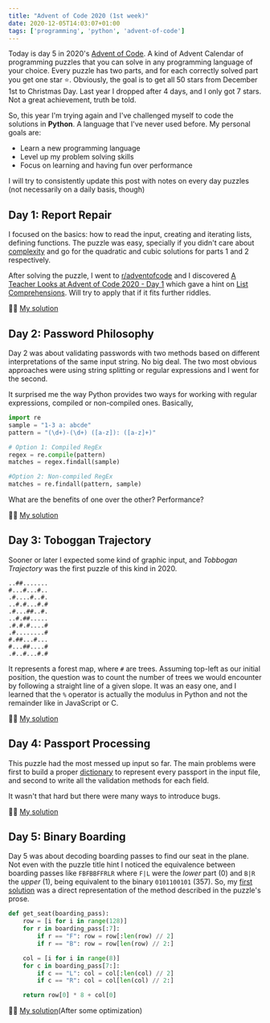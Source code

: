```yaml
---
title: "Advent of Code 2020 (1st week)"
date: 2020-12-05T14:03:07+01:00
tags: ['programming', 'python', 'advent-of-code']
---
```


Today is day 5 in 2020's [Advent of Code](https://adventofcode.com/2020/about). A kind of Advent Calendar of programming
puzzles that you can solve in any programming language of your choice. Every puzzle has two parts, and for each
correctly solved part you get one star ⭐️. Obviously, the goal is to get all 50 stars from December 1st to Christmas
Day. Last year I dropped after 4 days, and I only got 7 stars. Not a great achievement, truth be told.

So, this year I'm trying again and I've challenged myself to code the solutions in **Python**. A language that I've never
used before. My personal goals are:

- Learn a new programming language
- Level up my problem solving skills
- Focus on learning and having fun over performance

I will try to consistently update this post with notes on every day puzzles (not necessarily on a daily basis, though)

## Day 1: Report Repair

I focused on the basics: how to read the input, creating and iterating lists, defining functions. The puzzle was easy,
specially if you didn't care about
[complexity](https://en.wikipedia.org/wiki/Time_complexity#Table_of_common_time_complexities) and go for the quadratic
and cubic solutions for parts 1 and 2 respectively.

After solving the puzzle, I went to [r/adventofcode](https://www.reddit.com/r/adventofcode/) and I discovered [A Teacher
Looks at Advent of Code 2020 - Day 1](https://cestlaz.github.io/post/advent-2020-day-01/) which gave a hint on [List
Comprehensions](https://www.pythonforbeginners.com/basics/list-comprehensions-in-python). Will try to apply that if it
fits further riddles.

👨‍💻 [My solution](https://github.com/jordinebot/advent-of-code/blob/main/2020/day-1/main.py)

## Day 2: Password Philosophy

Day 2 was about validating passwords with two methods based on different interpretations of the same input string. No
big deal. The two most obvious approaches were using string splitting or regular expressions and I went for the second. 

It surprised me the way Python provides two ways for working with regular expressions, compiled or non-compiled ones.
Basically,

```python
import re
sample = "1-3 a: abcde"
pattern = "(\d+)-(\d+) ([a-z]): ([a-z]+)"

# Option 1: Compiled RegEx
regex = re.compile(pattern)
matches = regex.findall(sample)

#Option 2: Non-compiled RegEx
matches = re.findall(pattern, sample)
```

What are the benefits of one over the other? Performance?

👨‍💻 [My solution](https://github.com/jordinebot/advent-of-code/blob/main/2020/day-2/main.py)

## Day 3: Toboggan Trajectory

Sooner or later I expected some kind of graphic input, and _Tobbogan Trajectory_ was the first puzzle of this kind in
2020.

```
..##.......
#...#...#..
.#....#..#.
..#.#...#.#
.#...##..#.
..#.##.....
.#.#.#....#
.#........#
#.##...#...
#...##....#
.#..#...#.#
```

It represents a forest map, where `#` are trees. Assuming top-left as our initial position, the question was to count
the number of trees we would encounter by following a straight line of a given slope. It was an easy one, and I learned
that the `%` operator is actually the modulus in Python and not the remainder like in JavaScript or C.

👨‍💻 [My solution](https://github.com/jordinebot/advent-of-code/blob/main/2020/day-3/main.py)

## Day 4: Passport Processing

This puzzle had the most messed up input so far. The main problems were first to build a proper
[dictionary](https://docs.python.org/3/tutorial/datastructures.html#dictionaries) to represent every passport in the
input file, and second to write all the validation methods for each field.

It wasn't that hard but there were many ways to introduce bugs.

👨‍💻 [My solution](https://github.com/jordinebot/advent-of-code/blob/main/2020/day-4/main.py)

## Day 5: Binary Boarding

Day 5 was about decoding boarding passes to find our seat in the plane. Not even with the puzzle title hint I noticed
the equivalence between boarding passes like `FBFBBFFRLR` where `F|L` were the _lower_ part (0) and `B|R` the _upper_
(1), being equivalent to the binary `0101100101` (357). So, my [first
solution](https://github.com/jordinebot/advent-of-code/blob/f1b213a724f466fbaa7ff1e33b27054e482bebad/2020/day-5/main.py)
was a direct representation of the method described in the puzzle's prose.

```python
def get_seat(boarding_pass):
	row = [i for i in range(128)]
	for r in boarding_pass[:7]:
		if r == "F": row = row[:len(row) // 2]
		if r == "B": row = row[len(row) // 2:]

	col = [i for i in range(8)]
	for c in boarding_pass[7:]:
		if c == "L": col = col[:len(col) // 2]
		if c == "R": col = col[len(col) // 2:]

	return row[0] * 8 + col[0]
```

👨‍💻 [My solution](https://github.com/jordinebot/advent-of-code/blob/main/2020/day-5/main.py)(After some
optimization)

